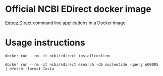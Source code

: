 # Official NCBI EDirect docker image

[Entrez Direct][1] command line applications in a Docker image.

# Usage instructions

  `docker run --rm -it ncbi/edirect installconfirm`

  `docker run --rm -it ncbi/edirect esearch -db nucleotide -query u00001 | efetch -format fasta`


[1]: https://www.ncbi.nlm.nih.gov/books/NBK179288/
